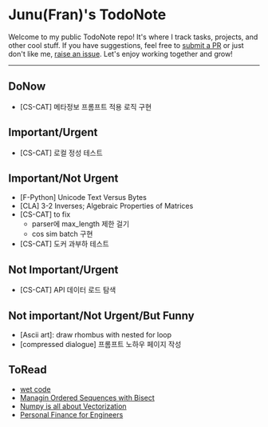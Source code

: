 # Junu(Fran)'s TodoNote
Welcome to my public TodoNote repo! It's where I track tasks, projects, and other cool stuff.
If you have suggestions, feel free to [submit a PR](https://github.com/junuMoon/TodoNote/pulls) or just don't like me, [raise an issue](https://github.com/junuMoon/TodoNote/issues).
Let's enjoy working together and grow!

---

## DoNow
- [CS-CAT] 메타정보 프롬프트 적용 로직 구현

## Important/Urgent
- [CS-CAT] 로컬 정성 테스트

## Important/Not Urgent
- [F-Python] Unicode Text Versus Bytes
- [CLA] 3-2 Inverses; Algebraic Properties of Matrices
- [CS-CAT] to fix
    - parser에 max_length 제한 걸기
    - cos sim batch 구현
- [CS-CAT] 도커 과부하 테스트

## Not Important/Urgent
- [CS-CAT] API 데이터 로드 탐색

## Not important/Not Urgent/But Funny
- [Ascii art]: draw rhombus with nested for loop
- [compressed dialogue] 프롬프트 노하우 페이지 작성

## ToRead
- [wet code](https://www.deconstructconf.com/2019/dan-abramov-the-wet-codebase)
- [Managin Ordered Sequences with Bisect](https://www.fluentpython.com/extra/ordered-sequences-with-bisect/)
- [Numpy is all about Vectorization](https://www.labri.fr/perso/nrougier/from-python-to-numpy/)
- [Personal Finance for Engineers](https://news.hada.io/topic?id=9431&utm_source=slack&utm_medium=bot&utm_campaign=T03DX7FH9DK)

